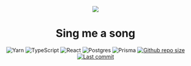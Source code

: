<p align="center">
  <img  src="https://cdn.iconscout.com/icon/free/png-256/music-177-112617.png">
</p>
<h1 align="center">
  Sing me a song
</h1>
<div align="center">

  ![Yarn](https://img.shields.io/badge/yarn-%232C8EBB.svg?style=for-the-badge&logo=yarn&logoColor=white)
  ![TypeScript](https://img.shields.io/badge/typescript-%23007ACC.svg?style=for-the-badge&logo=typescript&logoColor=white)
  ![React](https://img.shields.io/badge/react-%2320232a.svg?style=for-the-badge&logo=react&logoColor=%2361DAFB)
  ![Postgres](https://img.shields.io/badge/postgres-%23316192.svg?style=for-the-badge&logo=postgresql&logoColor=white)
  ![Prisma](https://img.shields.io/badge/Prisma-3982CE?style=for-the-badge&logo=Prisma&logoColor=white)
  <a href="https://github.com/andreseichi/sing-me-a-song/commits">
    <img alt="Github repo size" src="https://img.shields.io/github/repo-size/andreseichi/sing-me-a-song?style=for-the-badge">
  </a>
  <a href="https://github.com/andreseichi/sing-me-a-song/commits">
    <img alt="Last commit" src="https://img.shields.io/github/last-commit/andreseichi/sing-me-a-song?style=for-the-badge" />
  </a>
</div>
​